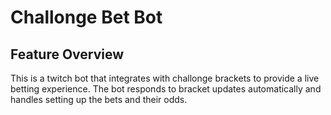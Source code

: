 # Challonge Bet Bot

## Feature Overview

This is a twitch bot that integrates with challonge brackets to provide a live betting experience. The bot responds
to bracket updates automatically and handles setting up the bets and their odds. 
